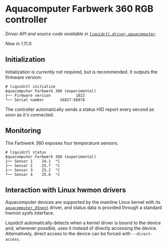 # Aquacomputer Farbwerk 360 RGB controller
_Driver API and source code available in [`liquidctl.driver.aquacomputer`](../liquidctl/driver/aquacomputer.py)._

_New in 1.11.0._  

## Initialization

Initialization is _currently_ not required, but is recommended. It outputs the firmware version:

```
# liquidctl initialize
Aquacomputer Farbwerk 360 (experimental)
├── Firmware version           1022
└── Serial number       16827-56978
```

The controller automatically sends a status HID report every second as soon as it's connected.

## Monitoring

The Farbwerk 360 exposes four temperature sensors.

```
# liquidctl status
Aquacomputer Farbwerk 360 (experimental)
├── Sensor 1    24.1  °C
├── Sensor 2    25.7  °C
├── Sensor 3    25.2  °C
└── Sensor 4    25.6  °C
```

## Interaction with Linux hwmon drivers
[Linux hwmon]: #interaction-with-linux-hwmon-drivers

Aquacomputer devices are supported by the mainline Linux kernel with its
[`aquacomputer_d5next`] driver, and status data is provided through a standard
hwmon sysfs interface.

Liquidctl automatically detects when a kernel driver is bound to the device
and, whenever possible, uses it instead of directly accessing the device.
Alternatively, direct access to the device can be forced with
`--direct-access`.

[`aquacomputer_d5next`]: https://www.kernel.org/doc/html/latest/hwmon/aquacomputer_d5next.html
